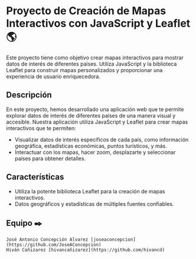 # Proyecto de Creación de Mapas Interactivos con JavaScript y Leaflet :earth_americas:

Este proyecto tiene como objetivo crear mapas interactivos para mostrar datos de interés de diferentes países. Utiliza JavaScript y la biblioteca Leaflet para construir mapas personalizados y proporcionar una experiencia de usuario enriquecedora.

## Descripción

En este proyecto, hemos desarrollado una aplicación web que te permite explorar datos de interés de diferentes países de una manera visual y accesible. Nuestra aplicación utiliza JavaScript y Leaflet para crear mapas interactivos que te permiten:

- Visualizar datos de interés específicos de cada país, como información geográfica, estadísticas económicas, puntos turísticos, y más.
- Interactuar con los mapas, hacer zoom, desplazarte y seleccionar países para obtener detalles.

## Características

- Utiliza la potente biblioteca Leaflet para la creación de mapas interactivos.
- Datos geográficos y estadísticas de múltiples fuentes confiables.

## Equipo ✒️
    José Antonio Concepción Alvarez [joseaconcepcion](https://github.com/JoseAConcepcion)
    Hiván Cañizarez [hivancañizarez](https://github.com/hivancd)
